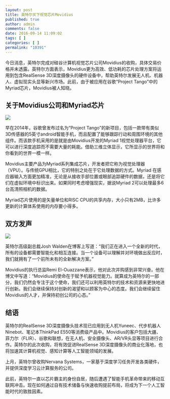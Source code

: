 ```yaml
---
layout: post
title: 英特尔买下视觉芯片Movidius
published: true
author: admin
comments: false
date: 2016-09-14 11:09:02
tags: [ ]
categories: [ ]
permalink: "10391"
---
```

今日消息，英特尔完成对硅谷计算机视觉芯片公司Movidius的收购，具体交易价格并未透露。英特尔方面表示，Movidius更为高效、低功耗的芯片处理方案将运用到包含RealSense 3D深度摄像头的硬件设备中，帮助英特尔发展无人机、机器人、虚拟现实头显等新兴市场。此前，由于被应用在谷歌“Project Tango”中的Myriad芯片，Movidius被人知晓。

## **关于Movidius公司和Myriad芯片**

![][1]

早在2014年，谷歌曾发布过名为“Project Tango”的新项目，包括一款带有类似3D传感器的5英寸android智能手机，而且配置了能够跟踪行动和周围环境的其他组件。而该款手机采用的是就是由Movidius开发的Myriad 1视觉处理器平台，它可以进行深度追踪而不需要大量的耗能。借助三维立体显示，它所显示的世界将和你看到的世界一模一样。

Movidius主要产品为Myriad系列集成芯片，开发者把它称为视觉处理器（VPU）。与传统GPU相比，它的特别之处在于它处理数据的方式。Myriad 在感应器输入方面更加精准，无论是从接收手部位置或眼部追踪硬件的数据，还是将它们在虚拟环境中标识出来。如果同时考虑增强现实，据说Myriad 2可以处理最多6台高清照相机的数据。

Myriad芯片使用的是矢量单位和RISC CPU的共享内存，大小只有2MB，比许多更新的计算体系使用的内存要小得多。

## **双方发声**

![][2]

英特尔高级副总裁Josh Walden在博客上写道：“我们正在进入一个全新的时代，所有的设备都需要智能化和相互连接。当一个设备可以理解并对环境做出反应时，我们就拥有了一个前所未有的全新解决方案。”

Movidius的执行总监Remi El-Ouazzane表示，他对此次并购感到非常兴奋。他在博文中写道：“Movidius的使命在于赋予机器视觉能力。就算成为英特尔的一部分，我们仍然会专注于这个使命，我们还可以利用英特尔的技术和资源来更快地进行创新。我们会继续保持对创新的渴望和以顾客为中心的态度。我们会继续留住Movidius的人才，并保持初创公司的心态。”

## **结语**

英特尔的RealSense 3D深度摄像头技术现已应用到无人机Yuneec、代步机器人Ninebot、笔记本ThinkPad E550等消费级产品中。Movidius的客户包括大疆、菲力尔（FLIR）、谷歌和联想，在无人机、安全摄像头、AR/VR头显等项目进行合作。英特尔的此次收购，将有效促进RealSense 3D深度摄像头的商业化落地，也将加速其计算机视觉、感知计算等人工智能领域的发展。

上月，英特尔曾收购Nervana Systems，一家基于深度学习任务开发各类硬件，并提供深度学习云计算服务的公司。

此前，英特尔一直以芯片霸主的身份自居，随后遭遇了智能手机革命带来的移动互联网冲击。现在如何通过自有技术储备与快速收购提前布局，将成为下一个人工智能时代的致胜因素。

 [1]: http://yongz.com/yz/wp-content/uploads/2016/09/fb1164768c72660634db6dd0256a1295.jpg
 [2]: http://yongz.com/yz/wp-content/uploads/2016/09/d5cccbac89cff3776112485281e777ef.jpg